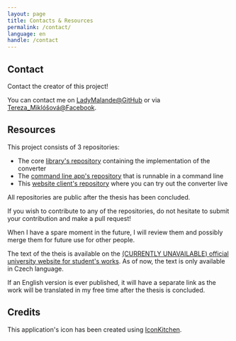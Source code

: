 ```yaml
---
layout: page
title: Contacts & Resources
permalink: /contact/
language: en
handle: /contact
---
```

## Contact
Contact the creator of this project!

You can contact me on 
                <a href="https://github.com/LadyMalande">LadyMalande@GitHub</a> or via 
                <a href="https://www.facebook.com/tereza.miklosova/about">Tereza_Miklóšová@Facebook</a>.

## Resources
This project consists of 3 repositories:
- The core [library's repository](https://github.com/LadyMalande/RDFtoCSV) containing the implementation of the converter
- The [command line app's repository](https://github.com/LadyMalande/RDFtoCSVApplication) that is runnable in a command line
- This [website client's repository](https://github.com/LadyMalande/rdf-to-csv.github.io) where you can try out the converter live


All repositories are public after the thesis has been concluded.

If you wish to contribute to any of the repositories, do not hesitate to submit your contribution and make a pull request! 

When I have a spare moment in the future, I will review them and possibly merge them for future use for other people.

The text of the theis is available on the [(CURRENTLY UNAVAILABLE) official university website for student's works](). As of now, the text is only available in Czech language. 

If an English version is ever published, it will have a separate link as the work will be translated in my free time after the thesis is concluded.

## Credits

This application's icon has been created using [IconKitchen](https://icon.kitchen/).